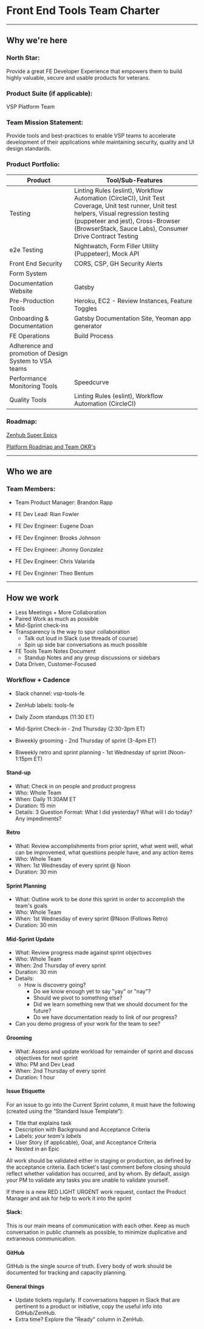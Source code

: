# Front End Tools Team Charter

---

## Why we're here

### North Star:
Provide a great FE Developer Experience that empowers them to build highly valuable, secure and usable products for veterans.

### Product Suite (if applicable): 
VSP Platform Team

### Team Mission Statement:
Provide tools and best-practices to enable VSP teams to accelerate development of their applications while maintaining security, quality and UI design standards.


### Product Portfolio:
|Product|Tool/Sub-Features|
|----|----|
|Testing| Linting Rules (eslint), Workflow Automation (CircleCI), Unit Test Coverage, Unit test runner, Unit test helpers, Visual regression testing (puppeteer and jest), Cross-Browser (BrowserStack, Sauce Labs), Consumer Drive Contract Testing|
|e2e Testing|Nightwatch, Form Filler Utility (Puppeteer), Mock API|
|Front End Security |CORS, CSP, GH Security Alerts| 
|Form System | |  
|Documentation Website | Gatsby |
|Pre-Production Tools|Heroku, EC2 - Review Instances, Feature Toggles|
|Onboarding & Documentation|Gatsby Documentation Site, Yeoman app generator|
|FE Operations|Build Process |
|Adherence and promotion of Design System to VSA teams|| 
|Performance Monitoring Tools|Speedcurve|
|Quality Tools|Linting Rules (eslint), Workflow Automation (CircleCI)|


### Roadmap:
[Zenhub Super Epics](https://github.com/department-of-veterans-affairs/va.gov-team#workspaces/vsp-5cedc9cce6e3335dc5a49fc4/board?labels=tools-fe,super-epic&repos=133843125,171695663)

[Platform Roadmap and Team OKR's](https://docs.google.com/spreadsheets/d/16ad3HohYHv5Z22XAhlwatomQBsfRRsV0I5Q4z0qrEB0/edit#gid=1779444666) 

---

## Who we are

### Team Members:
- Team Product Manager: Brandon Rapp

- FE Dev Lead: Rian Fowler
- FE Dev Engineer: Eugene Doan
- FE Dev Enginner: Brooks Johnson
- FE Dev Engineer: Jhonny Gonzalez
- FE Dev Engineer: Chris Valarida
- FE Dev Enginner: Theo Bentum

---

## How we work
- Less Meetings + More Collaboration
- Paired Work as much as possible
- Mid-Sprint check-ins
- Transparency is the way to spur collaboration
  - Talk out loud in Slack (use threads of course)
  - Spin up side bar conversations as much possible
- FE Tools Team Notes Document
  - Standup Notes and any group discussions or sidebars
- Data Driven, Customer-Focused


### Workflow + Cadence
- Slack channel: vsp-tools-fe
- ZenHub labels: tools-fe

- Daily Zoom standups (11:30 ET)
- Mid-Sprint Check-in - 2nd Thursday (2:30-3pm ET)
- Biweekly grooming - 2nd Thursday of sprint (3-4pm ET)
- Biweekly retro and sprint planning - 1st Wednesday of sprint (Noon-1:15pm ET)


#### Stand-up
- What: Check in on people and product progress
- Who: Whole Team
- When: Daily 11:30AM ET
- Duration: 15 min
- Details: 3 Question Format: What I did yesterday? What will I do today? Any impediments?

#### Retro
- What: Review accomplishments from prior sprint, what went well, what can be improvemed, what questions people have, and any action items
- Who: Whole Team
- When: 1st Wednesday of every sprint @ Noon
- Duration: 30 min

#### Sprint Planning
- What: Outline work to be done this sprint in order to accomplish the team's goals
- Who: Whole Team
- When: 1st Wednesday of every sprint @Noon (Follows Retro)
- Duration: 30 min

#### Mid-Sprint Update
- What: Review progress made against sprint objectives
- Who: Whole Team
- When: 2nd Thursday of every sprint
- Duration: 30 min
- Details:
  - How is discovery going?
    - Do we know enough yet to say "yay" or "nay"?
    - Should we pivot to something else?
    - Did we learn something new that we should document for the future?
    - Do we have documentation ready to link of our progress?
 - Can you demo progress of your work for the team to see?


#### Grooming
- What: Assess and update workload for remainder of sprint and discuss objectives for next sprint
- Who: PM and Dev Lead
- When: 2nd Thursday of every sprint
- Duration: 1 hour


#### Issue Etiquette
For an issue to go into the Current Sprint column, it must have the following (created using the “Standard Issue Template”):

- Title that explains task
- Description with Background and Acceptance Criteria
- Labels: _your team's labels_
- User Story (if applicable), Goal, and Acceptance Criteria
- Nested in an Epic

All work should be validated either in staging or production, as defined by the acceptance criteria. Each ticket's last comment before closing should reflect whether validation has occurred, and by whom. By default, assign your PM to validate any tasks you are unable to validate yourself.

If there is a new RED LIGHT URGENT work request, contact the Product Manager and ask for help to work it into the sprint


#### Slack:

This is our main means of communication with each other. Keep as much conversation in public channels as possible, to minimize duplicative and extraneous communication.

#### GitHub
GitHub is the single source of truth. Every body of work should be documented for tracking and capacity planning.

#### General things
- Update tickets regularly. If conversations happen in Slack that are pertinent to a product or initiative, copy the useful info into GitHub/ZenHub.
- Extra time? Explore the "Ready" column in ZenHub.
